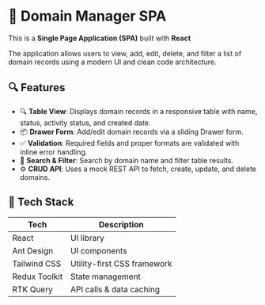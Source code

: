 
# 🧪  Domain Manager SPA


This is a **Single Page Application (SPA)** built with **React**

The application allows users to view, add, edit, delete, and filter a list of domain records using a modern UI and clean code architecture.
##  🔍 Features

- 🔍 **Table View**: Displays domain records in a responsive table with name, status, activity status, and created date.
- 📦 **Drawer Form**: Add/edit domain records via a sliding Drawer form.
- ✅ **Validation**: Required fields and proper formats are validated with inline error handling.
- 🧹 **Search & Filter**: Search by domain name and filter table results.
- ⚙️ **CRUD API**: Uses a mock REST API to fetch, create, update, and delete domains.


## 🧩 Tech Stack


| Tech            | Description                            |
|-----------------|----------------------------------------|
| React           | UI library                             |
| Ant Design      | UI components                          |
| Tailwind CSS    | Utility-first CSS framework            |
| Redux Toolkit   | State management                       |
| RTK Query       | API calls & data caching               |
